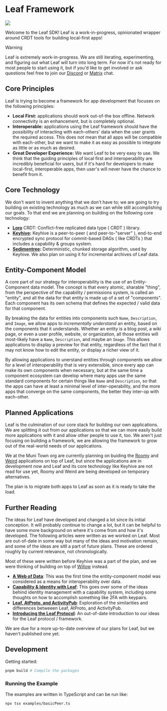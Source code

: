 # Leaf Framework

[![](https://img.shields.io/badge/Docs-API-orange)](https://muni-town.github.io/leaf)

Welcome to the Leaf SDK! Leaf is a work-in-progress, opinionated wrapper around CRDT tools for building local-first apps!

> [!WARNING]  
> Leaf is extremely work-in-progress. We are still iterating, experimenting, and figuring out what Leaf will turn into long term. For now it's not ready for most people to start using it, but if you'd like to get involved or ask questions feel free to join our [Discord](https://discord.gg/BkEpMzzh38) or [Matrix](https://matrix.to/#/%23muni-town:commune.sh) chat.

## Core Principles

Leaf is trying to become a framework for app development that focuses on the following principles:

- **Local First:** applications should work out-of-the box offline. Network connectivity is an enhancement, but is completely optional.
- **Interoperable:** applications using the Leaf framework should have the possibility of interacting with each-others' data when the user grants the required access. This does not mean that all apps will be compatible with each-other, but we want to make it as easy as possible to integrate as little or as much as desired.
- **Great Developer Experience:** We want Leaf to be very easy to use. We think that the guiding principles of local first and interoperability are incredibly beneficial for users, but if it's hard for developers to make local-first, interoperable apps, then user's will never have the chance to benefit from it.

## Core Technology

We don't want to invent anything that we don't have to; we are going to try building on existing technology as much as we can while still accomplishing our goals. To that end we are planning on building on the following core technology:

- **[Loro](https://loro.dev/)** CRDT: Conflict-free replicated data type ( CRDT ) library.
- **[Keyhive](https://github.com/inkandswitch/keyhive):** Keyhive is a peer-to-peer ( and peer-to-"server" ), end-to-end encrypted sync protocol for commit-based DAGs ( like CRDTs ) that includes a capability & groups system.
- **[Sedimentree](https://github.com/inkandswitch/keyhive/blob/main/design/sedimentree.md):** Deterministic, chunked storage algorithm, used by Keyhive. We also plan on using it for incremental archives of Leaf data.

## Entity-Component Model

A core part of our strategy for interoperability is the use of an Entity-Component data model. The concept is that every atomic, sharable "thing", from the perspective of the capability / permissions system, is called an "entity", and all the data for that entity is made up of a set of "components". Each component has its own schema that defines the expected / valid data for that component.

By breaking the data for entities into components such `Name`, `Description`, and `Image`, we allow apps to _incrementally understand_ an entity, based on the components that it understands. Whether an entity is a blog post, a wiki page, or even a user profile, website, or organization, all those entities will most-likely have a `Name`, `Description`, and maybe an `Image`. This allows applications to display a preview for that entity, regardless of the fact that it may not know how to edit the entity, or display a richer view of it.

By allowing applications to unerstand entities through components we allow for a level of interoperability that is very extensible, since every app can make its own components when necessary, but at the same time a component ecosystem can develop where many apps use the same standard components for certain things like `Name` and `Description`, so that the apps can have at least a minimal level of inter-operability, and the more apps that converge on the same components, the better they inter-op with each-other.

## Planned Applications

Leaf is the culmination of our core stack for building our own applications. We are splitting it out from our applications so that we can more easily build more applications with it and allow other people to use it, too. We aren't just focusing on building a framework, we are allowing the framework to grow out of the real-world needs of our applications.

We at the Muni Town org are currently planning on buiding the [Roomy](https://github.com/muni-town/roomy) and [Weird](https://github.com/muni-town/weird) applications on top of Leaf, but since the applications are in development now and Leaf and its core technology like Keyhive are not read for use yet, Roomy and Weird are being developed on temporary alternatives.

The plan is to migrate both apps to Leaf as soon as it is ready to take the load.

## Further Reading

The ideas for Leaf have developed and changed a lot since its initial conception. It will probably continue to change a lot, but it can be helpful to have some more background on where it's come from and how it's developed. The following articles were written as we worked on Leaf. Most are out-of-date in some way but many of the ideas and motivation remain, and some of the ideas are sitll a part of future plans. These are ordered roughly by current relevance, not chronologically.

Most of these were written before Keyhive was a part of the plan, and we were thinking of building on top of [Willow](https://willowprotocol.org/) instead.

- **[A Web of Data](https://zicklag.katharos.group/blog/a-web-of-data/)**: This was the first time the entity-component model was considered as a means for interoperability over data.
- **[Capability & Identity with Leaf](https://blog.muni.town/capabilities-and-identity-with-leaf/#frost-signatures-2fa-for-keypairs)**: This goes over some of the ideas behind identity management with a capability system, including some thoughts on how to accomplish something like 2FA with keypairs.
- **[Leaf, AtProto, and ActivityPub](https://blog.muni.town/leaf-atproto-activitypub/)**: Exploration of the similarities and differences betweeen Leaf, AtProto, and ActivityPub.
- **[Introducing the Leaf Protocol](https://zicklag.katharos.group/blog/introducing-leaf-protocol/)**: An out-of-date introduction to our ideas for the Leaf protocol / framework.

We are due for a more up-to-date overview of our plans for Leaf, but we haven't published one yet.

## Development

Getting started:

```bash
pnpm build # Compile the packages
```

### Running the Example

The examples are written in TypeScript and can be run like:

```bash
npx tsx examples/basicPeer.ts
```
